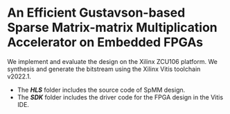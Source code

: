 # An Efficient Gustavson-based Sparse Matrix-matrix Multiplication Accelerator on Embedded FPGAs

We implement and evaluate the design on the Xilinx ZCU106 platform. We synthesis and generate the bitstream using the Xilinx Vitis toolchain v2022.1.

+ The ***HLS*** folder includes the source code of SpMM design. 
+ The ***SDK*** folder includes the driver code for the FPGA design in the Vitis IDE.  